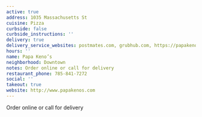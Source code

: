 ```yaml
---
active: true
address: 1035 Massachusetts St
cuisine: Pizza
curbside: false
curbside_instructions: ''
delivery: true
delivery_service_websites: postmates.com, grubhub.com, https://papakenos.appfront.ai/
hours: ''
name: Papa Keno’s
neighborhood: Downtown
notes: Order online or call for delivery
restaurant_phone: 785-841-7272
social: ''
takeout: true
website: http://www.papakenos.com
---
```


Order online or call for delivery
